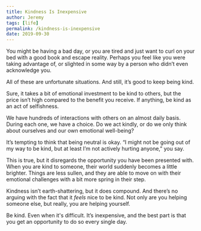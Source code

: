 ```yaml
---
title: Kindness Is Inexpensive
author: Jeremy
tags: [life]
permalink: /kindness-is-inexpensive
date: 2019-09-30
---
```


You might be having a bad day, or you are tired and just want to curl on your bed with a good book and escape reality. Perhaps you feel like you were taking advantage of, or slighted in some way by a person who didn’t even acknowledge you.

All of these are unfortunate situations. And still, it’s good to keep being kind.

Sure, it takes a bit of emotional investment to be kind to others, but the price isn’t high compared to the benefit you receive. If anything, be kind as an act of selfishness.

We have hundreds of interactions with others on an almost daily basis. During each one, we have a choice. Do we act kindly, or do we only think about ourselves and our own emotional well-being?

It’s tempting to think that being neutral is okay. “I might not be going out of my way to be kind, but at least I’m not actively hurting anyone,” you say.

This is true, but it disregards the opportunity you have been presented with. When you are kind to someone, their world suddenly becomes a little brighter. Things are less sullen, and they are able to move on with their emotional challenges with a bit more spring in their step.

Kindness isn’t earth-shattering, but it does compound. And there’s no arguing with the fact that it *feels* nice to be kind. Not only are you helping someone else, but really, you are helping yourself.

Be kind. Even when it's difficult. It’s inexpensive, and the best part is that you get an opportunity to do so every single day.
